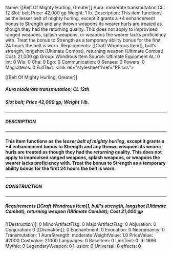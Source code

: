 Name: [[Belt Of Mighty Hurling, Greater]]
Aura: moderate transmutation
CL: 12
Slot: belt
Price: 42,000 gp
Weight: 1 lb.
Description: This item functions as the lesser belt of mighty hurling, except it grants a +4 enhancement bonus to Strength and any thrown weapons its wearer hurls are treated as though they had the returning quality. This does not apply to improvised ranged weapons, splash weapons, or weapons the wearer lacks proficiency with. Treat the bonus to Strength as a temporary ability bonus for the first 24 hours the belt is worn.
Requirements: [[Craft Wondrous Item]], bull's strength, longshot (Ultimate Combat), returning weapon (Ultimate Combat)
Cost: 21,000 gp
Group: Wondrous Item
Source: Ultimate Equipment
AL: 0
Int: 0
Wis: 0
Cha: 0
Ego: 0
Communication: 0
Senses: 0
Powers: 0
MagicItems: 0
FullText: <link rel="stylesheet"href="PF.css"><div class="heading"><p class="alignleft">[[Belt Of Mighty Hurling, Greater]]</p><div style="clear: both;"></div></div><div><h5><b>Aura </b>moderate transmutation; <b>CL </b>12th</h5><h5><b>Slot </b>belt; <b>Price </b>42,000 gp; <b>Weight </b>1 lb.</h5></div><hr/><div><h5><b>DESCRIPTION</b></h5></div><hr/><div><h4><p>This item functions as the <i>lesser belt of mighty hurling</i>, except it grants a +4 enhancement bonus to Strength and any thrown weapons its wearer hurls are treated as though they had the <i>returning</i> quality. This does not apply to improvised ranged weapons, splash weapons, or weapons the wearer lacks proficiency with. Treat the bonus to Strength as a temporary ability bonus for the first 24 hours the belt is worn.</p></h4></div><hr/><div><h5><b>CONSTRUCTION</b></h5></div><hr/><div><h5><b>Requirements </b>[[Craft Wondrous Item]], <i>bull's strength</i>, <i>longshot (Ultimate Combat)</i>, <i>returning weapon (Ultimate Combat)</i>; <b>Cost </b>21,000 gp</h5></div>
[[Destruction]]: 0
MinorArtifactFlag: 0
MajorArtifactFlag: 0
Abjuration: 0
Conjuration: 0
[[Divination]]: 0
Enchantment: 0
Evocation: 0
Necromancy: 0
Transmutation: 1
AuraStrength: moderate
WeightValue: 1.0
PriceValue: 42000
CostValue: 21000
Languages: 0
BaseItem: 0
LinkText: 0
id: 1686
Mythic: 0
LegendaryWeapon: 0
Illusion: 0
Universal: 0
effects: 0
